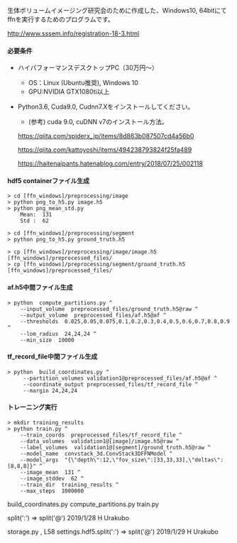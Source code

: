 生体ボリュームイメージング研究会のために作成した、Windows10, 64bitにてffnを実行するためのプログラムです。

http://www.sssem.info/registration-18-3.html

#### 必要条件
-	ハイパフォーマンスデスクトップPC（30万円～）
	- OS：Linux (Ubuntu推奨), Windows 10
	- GPU:NVIDIA GTX1080ti以上

-	Python3.6, Cuda9.0, Cudnn7.Xをインストールしてください。

	- (参考) cuda 9.0, cuDNN v7のインストール方法。
	
	 https://qiita.com/spiderx_jp/items/8d863b087507cd4a56b0
	 
	 https://qiita.com/kattoyoshi/items/494238793824f25fa489
	 
	 https://haitenaipants.hatenablog.com/entry/2018/07/25/002118


#### hdf5 containerファイル生成

```hdf5 containerファイル生成
> cd [ffn_windows]/preprocessing/image
> python png_to_h5.py image.h5
> python png_mean_std.py
    Mean:  131
    Std :  62

> cd [ffn_windows]/preprocessing/segment
> python png_to_h5.py ground_truth.h5

> cp [ffn_windows]/preprocessing/image/image.h5  [ffn_windows]/preprocessed_files/
> cp [ffn_windows]/preprocessing/segment/ground_truth.h5  [ffn_windows]/preprocessed_files/
```


#### af.h5中間ファイル生成

```af.h5中間ファイル生成
> python  compute_partitions.py ^
    --input_volume  preprocessed_files/ground_truth.h5@raw ^
    --output_volume  preprocessed_files/af.h5@af ^
    --thresholds  0.025,0.05,0.075,0.1,0.2,0.3,0.4,0.5,0.6,0.7,0.8,0.9 ^
    --lom_radius  24,24,24 ^
    --min_size  10000
```


#### tf_record_file中間ファイル生成

```tf_record_file中間ファイル生成
> python  build_coordinates.py ^
     --partition_volumes validation1@preprocessed_files/af.h5@af ^
     --coordinate_output preprocessed_files/tf_record_file ^
     --margin 24,24,24
```


#### トレーニング実行

```トレーニング実行
> mkdir training_results
> python train.py ^
    --train_coords  preprocessed_files/tf_record_file ^
    --data_volumes  validation1@[image]/image.h5@raw ^
    --label_volumes  validation1@[segment]/ground_truth.h5@raw ^
    --model_name  convstack_3d.ConvStack3DFFNModel ^
    --model_args  "{\"depth\":12,\"fov_size\":[33,33,33],\"deltas\":[8,8,8]}" ^
    --image_mean  131 ^
    --image_stddev  62 ^
    --train_dir  training_results ^
    --max_steps  1000000
```


build_coordinates.py
compute_partitions.py
train.py

split(':') => split('@')
2019/1/28 H Urakubo

storage.py , L58 
settings.hdf5.split(':') => split('@')
2019/1/29 H Urakubo

